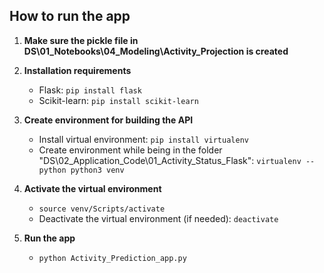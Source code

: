 ## How to run the app

1. **Make sure the pickle file in DS\01_Notebooks\04_Modeling\Activity_Projection is created**

2. **Installation requirements**
    - Flask: `pip install flask`
    - Scikit-learn: `pip install scikit-learn`

3. **Create environment for building the API**
    - Install virtual environment: `pip install virtualenv`
    - Create environment while being in the folder "DS\02_Application_Code\01_Activity_Status_Flask": `virtualenv --python python3 venv`

4. **Activate the virtual environment**
    - `source venv/Scripts/activate`
    - Deactivate the virtual environment (if needed): `deactivate`

5. **Run the app**
    - `python Activity_Prediction_app.py`


